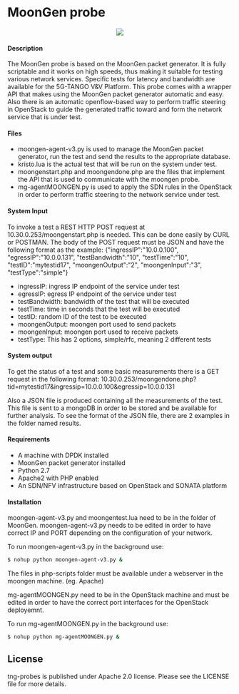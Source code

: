 # MoonGen probe

<p align="center"><img src="https://github.com/sonata-nfv/tng-api-gtw/wiki/images/sonata-5gtango-logo-500px.png" /></p>


#### Description

The MoonGen probe is based on the MoonGen packet generator. It is fully scriptable and it works on high speeds, thus making it suitable for testing various network services. Specific tests for latency and bandwidth are available for the 5G-TANGO V&V Platform. This probe comes with a wrapper API that makes using the MoonGen packet generator automatic and easy. Also there is an automatic openflow-based way to perform traffic steering in OpenStack to guide the generated traffic toward and form the network service that is under test.

#### Files

  - moongen-agent-v3.py is used to manage the MoonGen packet generator, run the test and send the results to the appropriate database.
  - kristo.lua is the actual test that will be run on the system under test.
  - moongenstart.php and moongendone.php are the files that implement the API that is used to communicate with the moongen probe.
  - mg-agentMOONGEN.py is used to apply the SDN rules in the OpenStack in order to perform traffic steering to the network service under test.

#### System Input

To invoke a test a REST HTTP POST request at 10.30.0.253/moongenstart.php is needed. This can be done easily by CURL or POSTMAN. The body of the POST request must be JSON and have the following format as the example: {"ingressIP":"10.0.0.100", "egressIP":"10.0.0.131", "testBandwidth":"10", "testTime":"10", "testID":"mytestid17", "moongenOutput":"2", "moongenInput":"3", "testType":"simple"}

  - ingressIP: ingress IP endpoint of the service under test
  - egressIP: egress IP endpoint of the service under test
  - testBandwidth: bandwidth of the test that will be executed
  - testTime: time in seconds that the test will be executed
  - testID: random ID of the test to be executed
  - moongenOutput: moongen port used to send packets
  - moongenInput: moongen port used to receive packets
  - testType: This has 2 options, simple/rfc, meaning 2 different tests

#### System output

To get the status of a test and some basic measurements there is a GET request in the following format: 10.30.0.253/moongendone.php?tid=mytestid17&ingressip=10.0.0.100&egressip=10.0.0.131

Also a JSON file is produced containing all the measurements of the test. This file is sent to a mongoDB in order to be stored and be available for further analysis. To see the format of the JSON file, there are 2 examples in the folder named results.

#### Requirements

  - A machine with DPDK installed
  - MoonGen packet generator installed
  - Python 2.7
  - Apache2 with PHP enabled
  - An SDN/NFV infrastructure based on OpenStack and SONATA platform

#### Installation

moongen-agent-v3.py and moongentest.lua need to be in the folder of MoonGen. moongen-agent-v3.py needs to be edited in order to have correct IP and PORT depending on the configuration of your network.

To run moongen-agent-v3.py in the background use:

```sh
$ nohup python moongen-agent-v3.py &
```

The files in php-scripts folder must be available under a webserver in the moongen machine. (eg. Apache)

mg-agentMOONGEN.py need to be in the OpenStack machine and must be edited in order to have the correct port interfaces for the OpenStack deployemnt.

To run mg-agentMOONGEN.py in the background use:

```sh
$ nohup python mg-agentMOONGEN.py &
```


License
----

tng-probes is published under Apache 2.0 license. Please see the LICENSE file for more details.

